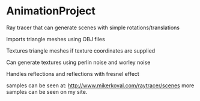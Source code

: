 # AnimationProject

Ray tracer that can generate scenes with simple rotations/translations

Imports triangle meshes using OBJ files

Textures triangle meshes if texture coordinates are supplied

Can generate textures using perlin noise and worley noise

Handles reflections and reflections with fresnel effect

samples can be seen at: http://www.mikerkoval.com/raytracer/scenes
more samples can be seen on my site.

